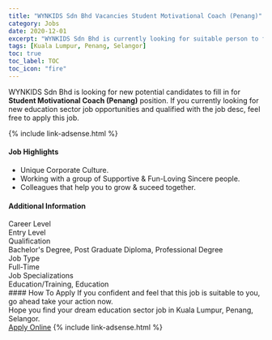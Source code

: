 ```yaml
---
title: "WYNKIDS Sdn Bhd Vacancies Student Motivational Coach (Penang)" 
category: Jobs 
date: 2020-12-01 
excerpt: "WYNKIDS Sdn Bhd is currently looking for suitable person to fill in the Student Motivational Coach (Penang) which positioned at Kuala Lumpur, Penang, Selangor" 
tags: [Kuala Lumpur, Penang, Selangor] 
toc: true 
toc_label: TOC 
toc_icon: "fire" 
--- 
```


<p>WYNKIDS Sdn Bhd is looking for new potential candidates to fill in for <b>Student Motivational Coach (Penang)</b> position. If you currently looking for new education sector job opportunities and qualified with the job desc, feel free to apply this job.
</p>{% include link-adsense.html %} 
 <div><div><div><h4>Job Highlights</h4></div></div><div><ul><li><div><div><div><div></div></div></div><div><span>Unique Corporate Culture.</span></div></div></li><li><div><div><div><div></div></div></div><div><span>Working with a group of Supportive &amp; Fun-Loving Sincere people.</span></div></div></li><li><div><div><div><div></div></div></div><div><span>Colleagues that help you to grow &amp; suceed together.</span></div></div></li></ul></div></div> 
<div><div><div><h4>Additional Information</h4></div></div><div><div><div><div><div><div><div><div><span>Career Level</span></div></div><div><span>Entry Level</span></div></div></div></div><div><div><div><div><div><span>Qualification</span></div></div><div><span>Bachelor's Degree, Post Graduate Diploma, Professional Degree</span></div></div></div></div><div><div><div><div><div><span>Job Type</span></div></div><div><span>Full-Time</span></div></div></div></div><div><div><div><div><div><span>Job Specializations</span></div></div><div><span>Education/Training, Education</span></div></div></div></div></div></div></div></div> 
#### How To Apply 
If you confident and feel that this job is suitable to you, go ahead take your action now. <br/> 
Hope you find your dream education sector job in Kuala Lumpur, Penang, Selangor. <br/> 
<a href="https://www.jobstreet.com.my/en/job/student-motivational-coach-penang-4433333?jobId=jobstreet-my-job-4433333&sectionRank=1&token=0~e2875056-6e2a-4c7a-b037-a7cc9cb3fc51&fr=SRP%20View%20In%20New%20Ta" class="btn btn--info" target="_blank" rel="nofollow noopenner">Apply Online</a> 
{% include link-adsense.html %} 